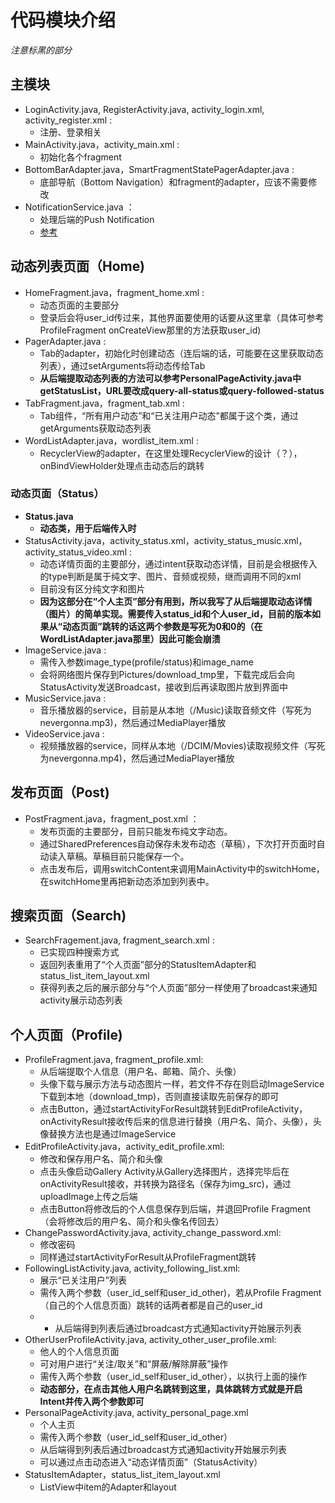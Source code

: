 # 代码模块介绍
*注意标黑的部分*
## 主模块
- LoginActivity.java, RegisterActivity.java, activity_login.xml, activity_register.xml :
  - 注册、登录相关
- MainActivity.java，activity_main.xml : 
  - 初始化各个fragment
- BottomBarAdapter.java，SmartFragmentStatePagerAdapter.java : 
  - 底部导航（Bottom Navigation）和fragment的adapter，应该不需要修改
- NotificationService.java ：
  - 处理后端的Push Notification
  - [参考](https://www.geeksforgeeks.org/adding-firebase-to-android-app/)

## 动态列表页面（Home)
- HomeFragment.java，fragment_home.xml : 
  - 动态页面的主要部分
  - 登录后会将user_id传过来，其他界面要使用的话要从这里拿（具体可参考ProfileFragment onCreateView那里的方法获取user_id)
- PagerAdapter.java : 
  - Tab的adapter，初始化时创建动态（连后端的话，可能要在这里获取动态列表），通过setArguments将动态传给Tab
  - **从后端提取动态列表的方法可以参考PersonalPageActivity.java中getStatusList，URL要改成query-all-status或query-followed-status**
- TabFragment.java，fragment_tab.xml : 
  - Tab组件，“所有用户动态”和“已关注用户动态”都属于这个类，通过getArguments获取动态列表
- WordListAdapter.java，wordlist_item.xml : 
  - RecyclerView的adapter，在这里处理RecyclerView的设计（？），onBindViewHolder处理点击动态后的跳转

### 动态页面（Status）
- **Status.java**
  - **动态类，用于后端传入时**
- StatusActivity.java，activity_status.xml，activity_status_music.xml，activity_status_video.xml : 
  - 动态详情页面的主要部分，通过intent获取动态详情，目前是会根据传入的type判断是属于纯文字、图片、音频或视频，继而调用不同的xml
  - 目前没有区分纯文字和图片
  - **因为这部分在“个人主页”部分有用到，所以我写了从后端提取动态详情（图片）的简单实现。需要传入status_id和个人user_id，目前的版本如果从“动态页面”跳转的话这两个参数是写死为0和0的（在WordListAdapter.java那里）因此可能会崩溃**
- ImageService.java : 
  - 需传入参数image_type(profile/status)和image_name
  - 会将网络图片保存到Pictures/download_tmp里，下载完成后会向StatusActivity发送Broadcast，接收到后再读取图片放到界面中
- MusicService.java :
  - 音乐播放器的service，目前是从本地（/Music)读取音频文件（写死为nevergonna.mp3)，然后通过MediaPlayer播放
- VideoService.java :
  - 视频播放器的service，同样从本地（/DCIM/Movies)读取视频文件（写死为nevergonna.mp4)，然后通过MediaPlayer播放

## 发布页面（Post)
- PostFragment.java，fragment_post.xml ：
  - 发布页面的主要部分，目前只能发布纯文字动态。
  - 通过SharedPreferences自动保存未发布动态（草稿），下次打开页面时自动读入草稿。草稿目前只能保存一个。
  - 点击发布后，调用switchContent来调用MainActivity中的switchHome，在switchHome里再把新动态添加到列表中。

## 搜索页面（Search)
- SearchFragement.java, fragment_search.xml : 
  - 已实现四种搜索方式
  - 返回列表重用了“个人页面”部分的StatusItemAdapter和status_list_item_layout.xml
  - 获得列表之后的展示部分与“个人页面”部分一样使用了broadcast来通知activity展示动态列表

## 个人页面（Profile)
- ProfileFragment.java, fragment_profile.xml: 
  - 从后端提取个人信息（用户名、邮箱、简介、头像）
  - 头像下载与展示方法与动态图片一样，若文件不存在则启动ImageService下载到本地（download_tmp)，否则直接读取先前保存的即可
  - 点击Button，通过startActivityForResult跳转到EditProfileActivity，onActivityResult接收传后来的信息进行替换（用户名、简介、头像），头像替换方法也是通过ImageService
- EditProfileActivity.java，activity_edit_profile.xml:
  - 修改和保存用户名、简介和头像
  - 点击头像启动Gallery Activity从Gallery选择图片，选择完毕后在onActivityResult接收，并转换为路径名（保存为img_src)，通过uploadImage上传之后端
  - 点击Button将修改后的个人信息保存到后端，并退回Profile Fragment（会将修改后的用户名、简介和头像名传回去）
- ChangePasswordActivity.java, activity_change_password.xml:
  - 修改密码
  - 同样通过startActivityForResult从ProfileFragment跳转
- FollowingListActivity.java, activity_following_list.xml:
  - 展示“已关注用户”列表
  - 需传入两个参数（user_id_self和user_id_other)，若从Profile Fragment（自己的个人信息页面）跳转的话两者都是自己的user_id
  - - 从后端得到列表后通过broadcast方式通知activity开始展示列表
- OtherUserProfileActivity.java, activity_other_user_profile.xml:
  - 他人的个人信息页面
  - 可对用户进行“关注/取关”和“屏蔽/解除屏蔽”操作
  - 需传入两个参数（user_id_self和user_id_other），以执行上面的操作
  - **动态部分，在点击其他人用户名跳转到这里，具体跳转方式就是开启Intent并传入两个参数即可**
- PersonalPageActivity.java, activity_personal_page.xml
  - 个人主页
  - 需传入两个参数（user_id_self和user_id_other）
  - 从后端得到列表后通过broadcast方式通知activity开始展示列表
  - 可以通过点击动态进入“动态详情页面”（StatusActivity）
- StatusItemAdapter，status_list_item_layout.xml
  - ListView中item的Adapter和layout
